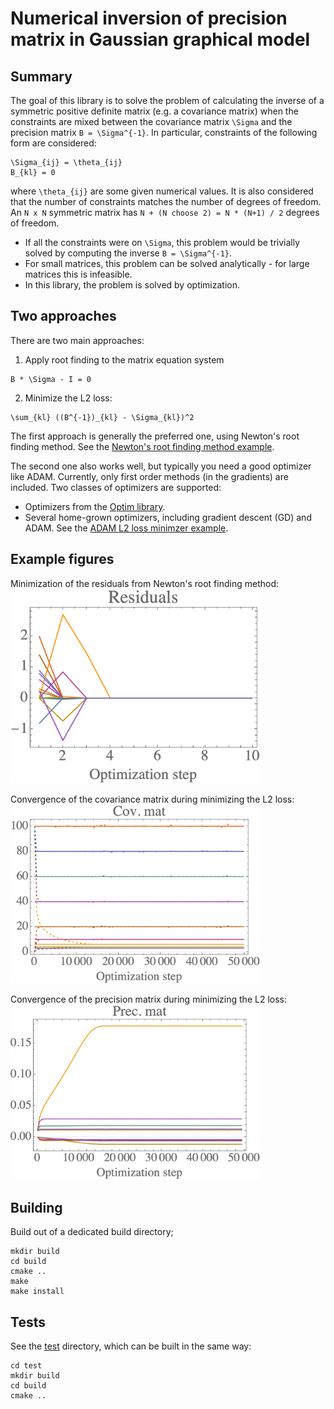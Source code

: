 # Numerical inversion of precision matrix in Gaussian graphical model

## Summary

The goal of this library is to solve the problem of calculating the inverse of a symmetric positive definite matrix (e.g. a covariance matrix) when the constraints are mixed between the covariance matrix `\Sigma` and the precision matrix `B = \Sigma^{-1}`. In particular, constraints of the following form are considered:
```
\Sigma_{ij} = \theta_{ij}
B_{kl} = 0
```
where `\theta_{ij}` are some given numerical values. It is also considered that the number of constraints matches the number of degrees of freedom. An `N x N` symmetric matrix has `N + (N choose 2) = N * (N+1) / 2` degrees of freedom.

* If all the constraints were on `\Sigma`, this problem would be trivially solved by computing the inverse `B = \Sigma^{-1}`.
* For small matrices, this problem can be solved analytically - for large matrices this is infeasible.
* In this library, the problem is solved by optimization.

## Two approaches

There are two main approaches:

1. Apply root finding to the matrix equation system
```
B * \Sigma - I = 0
```

2. Minimize the L2 loss:
```
\sum_{kl} ((B^{-1})_{kl} - \Sigma_{kl})^2
```

The first approach is generally the preferred one, using Newton's root finding method. See the [Newton's root finding method example](test/src/root_find_newton_5d.cpp).

The second one also works well, but typically you need a good optimizer like ADAM. Currently, only first order methods (in the gradients) are included. Two classes of optimizers are supported:
* Optimizers from the [Optim library](https://github.com/kthohr/optim).
* Several home-grown optimizers, including gradient descent (GD) and ADAM.
See the [ADAM L2 loss minimzer example](test/src/l2_adam_5d.cpp).

## Example figures

Minimization of the residuals from Newton's root finding method:
<img src="readme_figures/residuals.png" alt="drawing" width="400"/>

Convergence of the covariance matrix during minimizing the L2 loss:
<img src="readme_figures/cov.png" alt="drawing" width="400"/>

Convergence of the precision matrix during minimizing the L2 loss:
<img src="readme_figures/prec.png" alt="drawing" width="400"/>

## Building

Build out of a dedicated build directory;
```
mkdir build
cd build
cmake ..
make
make install
```

## Tests

See the [test](test) directory, which can be built in the same way:
```
cd test
mkdir build
cd build
cmake ..
```
